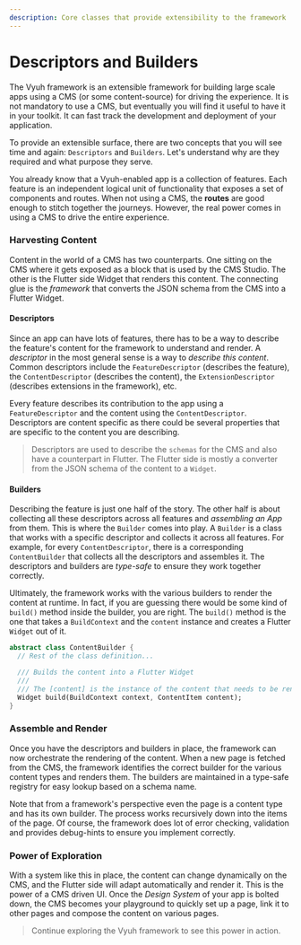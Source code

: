 ```yaml
---
description: Core classes that provide extensibility to the framework
---
```


# Descriptors and Builders

The Vyuh framework is an extensible framework for building large scale apps using a CMS (or some content-source) for driving the experience. It is not mandatory to use a CMS, but eventually you will find it useful to have it in your toolkit. It can fast track the development and deployment of your application.

To provide an extensible surface, there are two concepts that you will see time and again: `Descriptors` and `Builders`. Let's understand why are they required and what purpose they serve.

You already know that a Vyuh-enabled app is a collection of features. Each feature is an independent logical unit of functionality that exposes a set of components and routes. When not using a CMS, the **routes** are good enough to stitch together the journeys. However, the real power comes in using a CMS to drive the entire experience.

### Harvesting Content

Content in the world of a CMS has two counterparts. One sitting on the CMS where it gets exposed as a block that is used by the CMS Studio. The other is the Flutter side Widget that renders this content. The connecting glue is the _framework_ that converts the JSON schema from the CMS into a Flutter Widget.

#### Descriptors

Since an app can have lots of features, there has to be a way to describe the feature's content for the framework to understand and render. A _descriptor_ in the most general sense is a way to _describe this content_. Common descriptors include the `FeatureDescriptor` (describes the feature), the `ContentDescriptor` (describes the content), the `ExtensionDescriptor` (describes extensions in the framework), etc.

Every feature describes its contribution to the app using a `FeatureDescriptor` and the content using the `ContentDescriptor`. Descriptors are content specific as there could be several properties that are specific to the content you are describing.

> Descriptors are used to describe the `schemas` for the CMS and also have a counterpart in Flutter. The Flutter side is mostly a converter from the JSON schema of the content to a `Widget`.

#### Builders

Describing the feature is just one half of the story. The other half is about collecting all these descriptors across all features and _assembling an App_ from them. This is where the `Builder` comes into play. A `Builder` is a class that works with a specific descriptor and collects it across all features. For example, for every `ContentDescriptor`, there is a corresponding `ContentBuilder` that collects all the descriptors and assembles it. The descriptors and builders are _type-safe_ to ensure they work together correctly.

Ultimately, the framework works with the various builders to render the content at runtime. In fact, if you are guessing there would be some kind of `build()` method inside the builder, you are right. The `build()` method is the one that takes a `BuildContext` and the `content` instance and creates a Flutter `Widget` out of it.

```dart
abstract class ContentBuilder {
  // Rest of the class definition...

  /// Builds the content into a Flutter Widget
  ///
  /// The [content] is the instance of the content that needs to be rendered.
  Widget build(BuildContext context, ContentItem content);
}
```

### Assemble and Render

Once you have the descriptors and builders in place, the framework can now orchestrate the rendering of the content. When a new page is fetched from the CMS, the framework identifies the correct builder for the various content types and renders them. The builders are maintained in a type-safe registry for easy lookup based on a schema name.

Note that from a framework's perspective even the page is a content type and has its own builder. The process works recursively down into the items of the page. Of course, the framework does lot of error checking, validation and provides debug-hints to ensure you implement correctly.

### Power of Exploration

With a system like this in place, the content can change dynamically on the CMS, and the Flutter side will adapt automatically and render it. This is the power of a CMS driven UI. Once the _Design System_ of your app is bolted down, the CMS becomes your playground to quickly set up a page, link it to other pages and compose the content on various pages.

> Continue exploring the Vyuh framework to see this power in action.
